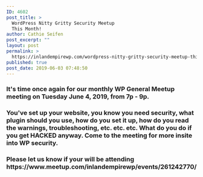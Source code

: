 ```yaml
---
ID: 4602
post_title: >
  WordPress Nitty Gritty Security Meetup
  This Month!
author: Cathie Seifen
post_excerpt: ""
layout: post
permalink: >
  https://inlandempirewp.com/wordpress-nitty-gritty-security-meetup-this-month/
published: true
post_date: 2019-06-03 07:48:50
---
```

<h3>It's time once again for our monthly WP General Meetup meeting on Tuesday June 4, 2019, from 7p - 9p.</h3>
<h3>You've set up your website, you know you need security, what plugin should you use, how do you set it up, how do you read the warnings, troubleshooting, etc. etc. etc. What do you do if you get HACKED anyway. Come to the meeting for more insite into WP security.</h3>
<h3>Please let us know if your will be attending https://www.meetup.com/inlandempirewp/events/261242770/</h3>